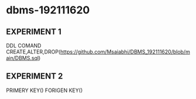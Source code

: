 # dbms-192111620
## EXPERIMENT 1
   DDL COMAND CREATE,ALTER,DROP(https://github.com/Msaiabhi/DBMS_192111620/blob/main/DBMS.sql)
## EXPERIMENT 2
   PRIMERY KEY()
   FORIGEN KEY()
